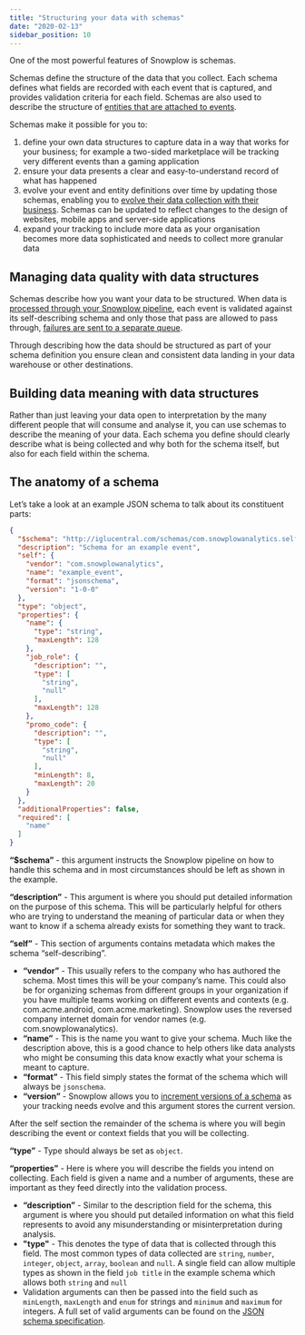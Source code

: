```yaml
---
title: "Structuring your data with schemas"
date: "2020-02-13"
sidebar_position: 10
---
```


One of the most powerful features of Snowplow is schemas.

Schemas define the structure of the data that you collect. Each schema defines what fields are recorded with each event that is captured, and provides validation criteria for each field. Schemas are also used to describe the structure of [entities that are attached to events](/docs/understanding-tracking-design/understanding-events-entities/index.md).

Schemas make it possible for you to:

1. define your own data structures to capture data in a way that works for your business; for example a two-sided marketplace will be tracking very different events than a gaming application
2. ensure your data presents a clear and easy-to-understand record of what has happened
3. evolve your event and entity definitions over time by updating those schemas, enabling you to [evolve their data collection with their business](https://snowplowanalytics.com/blog/2019/07/23/how-to-ensure-your-data-collection-evolves-alongside-your-business/). Schemas can be updated to reflect changes to the design of websites, mobile apps and server-side applications
4. expand your tracking to include more data as your organisation becomes more data sophisticated and needs to collect more granular data

## Managing data quality with data structures

Schemas describe how you want your data to be structured. When data is [processed through your Snowplow pipeline](/docs/understanding-your-pipeline/architecture-overview-aws/index.md), each event is validated against its self-describing schema and only those that pass are allowed to pass through, [failures are sent to a separate queue](/docs/managing-data-quality/failed-events/understanding-failed-events/index.md).

Through describing how the data should be structured as part of your schema definition you ensure clean and consistent data landing in your data warehouse or other destinations.

## Building data meaning with data structures

Rather than just leaving your data open to interpretation by the many different people that will consume and analyse it, you can use schemas to describe the meaning of your data. Each schema you define should clearly describe what is being collected and why both for the schema itself, but also for each field within the schema.

## The anatomy of a schema

Let’s take a look at an example JSON schema to talk about its constituent parts:

```json
{
  "$schema": "http://iglucentral.com/schemas/com.snowplowanalytics.self-desc/schema/jsonschema/1-0-0#",
  "description": "Schema for an example event",
  "self": {
    "vendor": "com.snowplowanalytics",
    "name": "example_event",
    "format": "jsonschema",
    "version": "1-0-0"
  },
  "type": "object",
  "properties": {
    "name": {
      "type": "string",
      "maxLength": 128
    },
    "job_role": {
      "description": "",
      "type": [
        "string",
        "null"
      ],
      "maxLength": 128
    },
    "promo_code": {
      "description": "",
      "type": [
        "string",
        "null"
      ],
      "minLength": 8,
      "maxLength": 20
    }
  },
  "additionalProperties": false,
  "required": [
    "name"
  ]
}
```

**“$schema”** - this argument instructs the Snowplow pipeline on how to handle this schema and in most circumstances should be left as shown in the example.

**“description”** - This argument is where you should put detailed information on the purpose of this schema. This will be particularly helpful for others who are trying to understand the meaning of particular data or when they want to know if a schema already exists for something they want to track.

**“self”** - This section of arguments contains metadata which makes the schema “self-describing”.

- **“vendor”** - This usually refers to the company who has authored the schema. Most times this will be your company’s name. This could also be for organizing schemas from different groups in your organization if you have multiple teams working on different events and contexts (e.g. com.acme.android, com.acme.marketing). Snowplow uses the reversed company internet domain for vendor names (e.g. com.snowplowanalytics).
- **“name”** - This is the name you want to give your schema. Much like the description above, this is a good chance to help others like data analysts who might be consuming this data know exactly what your schema is meant to capture.
- **“format”** - This field simply states the format of the schema which will always be `jsonschema`.
- **“version”** - Snowplow allows you to [increment versions of a schema](/docs/understanding-tracking-design/versioning-your-data-structures/index.md) as your tracking needs evolve and this argument stores the current version.

After the self section the remainder of the schema is where you will begin describing the event or context fields that you will be collecting.

**“type”** - Type should always be set as `object`.

**“properties”** - Here is where you will describe the fields you intend on collecting. Each field is given a name and a number of arguments, these are important as they feed directly into the validation process.

- **“description”** - Similar to the description field for the schema, this argument is where you should put detailed information on what this field represents to avoid any misunderstanding or misinterpretation during analysis.
- **"type"** - This denotes the type of data that is collected through this field. The most common types of data collected are `string`, `number`, `integer`, `object`, `array`, `boolean` and `null`. A single field can allow multiple types as shown in the field `job title` in the example schema which allows both `string` and `null`
- Validation arguments can then be passed into the field such as `minLength`, `maxLength` and `enum` for strings and `minimum` and `maximum` for integers. A full set of valid arguments can be found on the [JSON schema specification](https://datatracker.ietf.org/doc/html/draft-fge-json-schema-validation-00#section-5).
